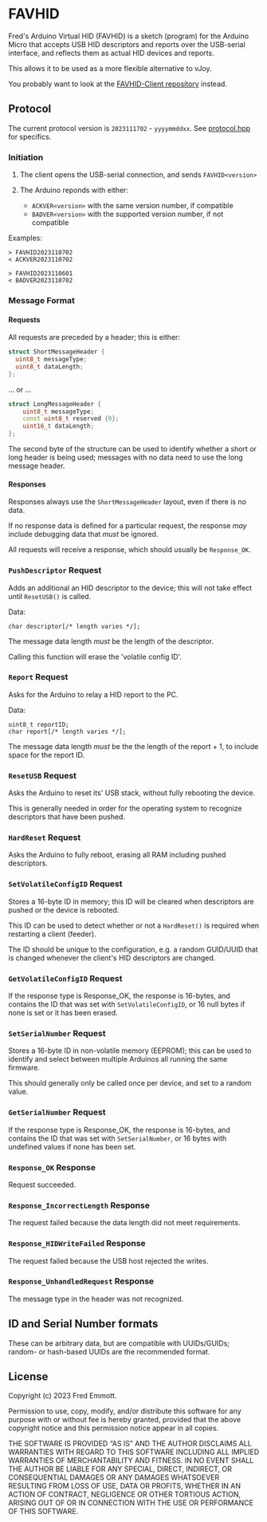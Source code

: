 # FAVHID

Fred's Arduino Virtual HID (FAVHID) is a sketch (program) for the Arduino Micro that accepts USB HID descriptors and reports over the USB-serial interface, and reflects them as actual HID devices and reports.

This allows it to be used as a more flexible alternative to vJoy.

You probably want to look at the [FAVHID-Client repository](https://github.com/fredemmott/favhid-client) instead.

## Protocol

The current protocol version is `2023111702` - `yyyymmddxx`. See [protocol.hpp](protocol.hpp) for specifics.

### Initiation

1. The client opens the USB-serial connection, and sends `FAVHID<version>`

2. The Arduino reponds with either:
   - `ACKVER<version>` with the same version number, if compatible
   - `BADVER<version>` with the supported version number, if
   not compatible

Examples:

```
> FAVHID2023110702
< ACKVER2023110702

> FAVHID2023110601
< BADVER2023110702
```

### Message Format

#### Requests

All requests are preceded by a header; this is either:

```cpp
struct ShortMessageHeader {
  uint8_t messageType;
  uint8_t dataLength;
};
```

... or ...

```cpp
struct LongMessageHeader {
    uint8_t messageType;
    const uint8_t reserved {0};
    uint16_t dataLength;
};
```

The second byte of the structure can be used to identify whether a short or long header is being used; messages with no data need to use the long message header.

#### Responses

Responses always use the `ShortMessageHeader` layout, even if there is no data.

If no response data is defined for a particular request, the response *may* include debugging data that *must* be ignored.

All requests will receive a response, which should usually be `Response_OK`.

### `PushDescriptor` Request

Adds an additional an HID descriptor to the device; this will not take effect until `ResetUSB()` is called.

Data:

```
char descriptor[/* length varies */];
```

The message data length *must* be the length of the descriptor.

Calling this function will erase the 'volatile config ID'.

### `Report` Request

Asks for the Arduino to relay a HID report to the PC.

Data:

```
uint8_t reportID;
char report[/* length varies */];
```

The message data length *must* be the the length of the report + 1, to include space for the report ID.

### `ResetUSB` Request

Asks the Arduino to reset its' USB stack, without fully rebooting the device.

This is generally needed in order for the operating system to recognize descriptors that have been pushed.

### `HardReset` Request

Asks the Arduino to fully reboot, erasing all RAM including pushed descriptors.

### `SetVolatileConfigID` Request

Stores a 16-byte ID in memory; this ID will be cleared when descriptors are pushed or the device is rebooted.

This ID can be used to detect whether or not a `HardReset()` is required when restarting a client (feeder).

The ID should be unique to the configuration, e.g. a random GUID/UUID that is changed whenever the client's HID descriptors are changed.

### `GetVolatileConfigID` Request

If the response type is Response_OK, the response is 16-bytes, and contains the ID that was set with `SetVolatileConfigID`, or 16 null bytes if none is set or it has been erased.

### `SetSerialNumber` Request

Stores a 16-byte ID in non-volatile memory (EEPROM); this can be used to identify and select between multiple Arduinos all running the same firmware.

This should generally only be called once per device, and set to a random value.

### `GetSerialNumber` Request

If the response type is Response_OK, the response is 16-bytes, and contains the ID that was set with `SetSerialNumber`, or 16 bytes with undefined values if none has been set.

### `Response_OK` Response

Request succeeded.

### `Response_IncorrectLength` Response

The request failed because the data length did not meet requirements.

### `Response_HIDWriteFailed` Response

The request failed because the USB host rejected the writes.

### `Response_UnhandledRequest` Response

The message type in the header was not recognized.

## ID and Serial Number formats

These can be arbitrary data, but are compatible with UUIDs/GUIDs; random- or hash-based UUIDs are the recommended format.

## License

Copyright (c) 2023 Fred Emmott.

Permission to use, copy, modify, and/or distribute this software for any purpose
with or without fee is hereby granted, provided that the above copyright notice
and this permission notice appear in all copies.

THE SOFTWARE IS PROVIDED “AS IS” AND THE AUTHOR DISCLAIMS ALL WARRANTIES WITH
REGARD TO THIS SOFTWARE INCLUDING ALL IMPLIED WARRANTIES OF MERCHANTABILITY AND
FITNESS. IN NO EVENT SHALL THE AUTHOR BE LIABLE FOR ANY SPECIAL, DIRECT,
INDIRECT, OR CONSEQUENTIAL DAMAGES OR ANY DAMAGES WHATSOEVER RESULTING FROM LOSS
OF USE, DATA OR PROFITS, WHETHER IN AN ACTION OF CONTRACT, NEGLIGENCE OR OTHER
TORTIOUS ACTION, ARISING OUT OF OR IN CONNECTION WITH THE USE OR PERFORMANCE OF
THIS SOFTWARE.